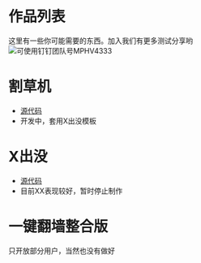 # 作品列表
这里有一些你可能需要的东西。加入我们有更多测试分享哟
![可使用钉钉团队号MPHV4333](http://github.com/qipaozhu.github.io/retouch_2022010121480279.jpg)
# 割草机
- [源代码](https://github.com/qipaozhu/CutGrassMachine)
- 开发中，套用X出没模板
# X出没
- [源代码](https://github.com/qipaozhu/Bonie-Hong)
- 目前XX表现较好，暂时停止制作
# 一键翻墙整合版
只开放部分用户，当然也没有做好
